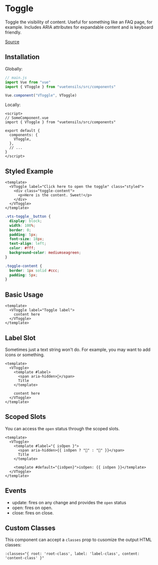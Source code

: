 # Toggle

Toggle the visibility of content. Useful for something like an FAQ page, for example. Includes ARIA attributes for expandable content and is keyboard friendly.

[Source](https://github.com/Stegosource/vuetensils/blob/master/src/components/VToggle/VToggle.vue)

## Installation

Globally:

```js
// main.js
import Vue from "vue"
import { VToggle } from "vuetensils/src/components"

Vue.component("VToggle", VToggle)
```

Locally:

```vue
<script>
// SomeComponent.vue
import { VToggle } from "vuetensils/src/components"

export default {
  components: {
    VToggle,
  },
  // ...
}
</script>
```

## Styled Example

```vue live
<template>
  <VToggle label="Click here to open the toggle" class="styled">
    <div class="toggle-content">
      <p>Here is the content. Sweet!</p>
    </div>
  </VToggle>
</template>
```

```css
.vts-toggle__button {
  display: block;
  width: 100%;
  border: 0;
  padding: 5px;
  font-size: 18px;
  text-align: left;
  color: #fff;
  background-color: mediumseagreen;
}

.toggle-content {
  border: 1px solid #ccc;
  padding: 5px;
}
```

## Basic Usage

```vue live
<template>
  <VToggle label="Toggle label">
    content here
  </VToggle>
</template>
```

## Label Slot

Sometimes just a text string won't do. For example, you may want to add icons or something.

```vue live
<template>
  <VToggle>
    <template #label>
      <span aria-hidden>🔽</span>
      Title
    </template>

    content here
  </VToggle>
</template>
```

## Scoped Slots

You can access the `open` status through the scoped slots.

```vue live
<template>
  <VToggle>
    <template #label="{ isOpen }">
      <span aria-hidden>{{ isOpen ? "🔼" : "🔽" }}</span>
      Title
    </template>

    <template #default="{isOpen}">isOpen: {{ isOpen }}</template>
  </VToggle>
</template>
```

## Events

- update: fires on any change and provides the `open` status
- open: fires on open.
- close: fires on close.

## Custom Classes

This component can accept a `classes` prop to cusomize the output HTML classes:

```
:classes="{ root: 'root-class', label: 'label-class', content: 'content-class' }"
```
